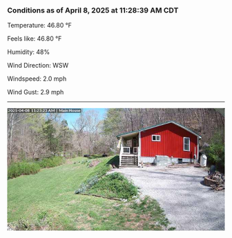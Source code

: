 ### Conditions as of April 8, 2025 at 11:28:39 AM CDT 

Temperature: 46.80 &deg;F

Feels like: 46.80 &deg;F

Humidity: 48%

Wind Direction: WSW

Windspeed: 2.0 mph

Wind Gust: 2.9 mph

---

<img src="./images/latest.jpeg"/>

